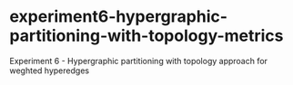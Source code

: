 # experiment6-hypergraphic-partitioning-with-topology-metrics
Experiment 6 - Hypergraphic partitioning with topology approach for weghted hyperedges
